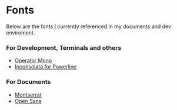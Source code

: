 # Fonts

Below are the fonts I currently referenced in my documents and dev enviroment.

### For Development, Terminals and others

- [Operator Mono](https://www.typography.com/fonts/operator/overview/)
- [Inconsolata for Powerline](https://github.com/powerline/fonts/tree/master/Inconsolata)

### For Documents

- [Montserrat](https://fonts.google.com/specimen/Montserrat)
- [Open Sans](https://fonts.google.com/specimen/Open+Sans)
